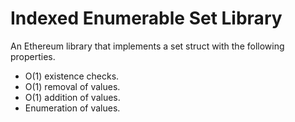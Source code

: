 # Indexed Enumerable Set Library

An Ethereum library that implements a set struct with the following properties.

* O(1) existence checks.
* O(1) removal of values.
* O(1) addition of values.
* Enumeration of values.
